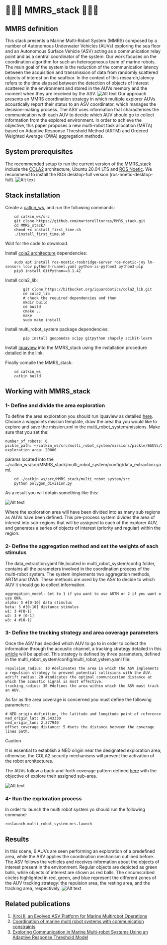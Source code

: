 # :ocean::robot::ocean: MMRS_stack :ocean::robot::ocean: 
## MMRS definition
This stack presents a Marine Multi-Robot System (MMRS) composed by a number of Autonomous Underwater Vehicles (AUVs) exploring the sea floor and an Autonomous Surface Vehicle (ASV) acting as a communication relay point and as a central coordinator of the system. Our work focuses on the coordination algorithm for such an heterogeneous team of marine robots. The main goal of the system is the reduction of the communication latency between the acquisition and transmission of data from randomly scattered objects of interest on the seafloor. In the context of this research,latency refers to the time elapsed between the detection of objects of interest scattered in the environment and stored in
the AUVs memory and the moment when they are received by the ASV.
![Alt text](https://github.com/martorelltorres/MMRS_stack/blob/main/images/comm_squeme.svg)
Our approach presents an MMRS coordination strategy in which multiple explorer AUVs acoustically report their status to an ASV coordinator, which manages the decision-making process. The ASV uses information that characterises the communication with each AUV to decide which AUV should go to collect information from the explored environment. In order to achieve the objective, this paper proposes a new multi-robot task allocation (MRTA) based on Adaptive Response Threshold Method (ARTM) and Ordered Weighted Average (OWA) aggregation methods.

## System prerequisites
The recommended setup to run the current version of the MMRS_stack include the [COLA2](https://iquarobotics.com/cola2) architecture, Ubuntu 20.04 LTS and [ROS Noetic](https://wiki.ros.org/noetic).
We recommend to install the ROS desktop-full version (ros-noetic-desktop-full).
![Alt text](https://github.com/martorelltorres/MMRS_stack/blob/main/images/system%20(1).jpg)

## Stack installation
Create a [catkin_ws](https://wiki.ros.org/catkin/Tutorials/create_a_workspace), and run the following commands:
```
    cd catkin_ws/src
    git clone https://github.com/martorelltorres/MMRS_stack.git
    cd MMRS_stack/
    chmod +x install_first_time.sh
    ./install_first_time.sh
```
Wait for the code to download.

Install [cola2 architecture](https://iquarobotics.com/cola2) dependencies:
```
    sudo apt install ros-noetic-rosbridge-server ros-noetic-joy lm-sensors lcov python3-ruamel.yaml python-is-python3 python3-pip 
    pip3 install GitPython==3.1.42
```

Install cola2_lib:
```
        git clone https://bitbucket.org/iquarobotics/cola2_lib.git
        cd cola2_lib
        # check the required dependencies and then
        mkdir build
        cd build
        cmake ..
        make
        sudo make install
```
Install multi_robot_system package dependencies:
```
        pip install geopandas scipy gitpython shapely scikit-learn
```
Install [Iquaview](https://bitbucket.org/iquarobotics/iquaview/src/master/) into the MMRS_stack using the installation procedure detailed in the link.

Finally compile the MMRS_stack:
```
    cd catkin_ws
    catkin build
```

## Working with MMRS_stack
### 1- Define and divide the area exploration
To define the area exploration you should run Iquaview as detailed [here](https://bitbucket.org/iquarobotics/iquaview/src/master/). Choose a waypoints mission template, draw the area tha you would like to explore and save the mission.xml in the multi_robot_system/missions.
Make sure that you set the:
```
number_of_robots: 6
pickle_path:'~/catkin_ws/src/multi_robot_system/missions/pickle/6AUVs/20000.pickle'
exploration_area: 20000
```
 params located into the ~/catkin_ws/src/MMRS_stack/multi_robot_system/config/data_extraction.yaml.
```
    cd ~/catkin_ws/src/MMRS_stack/multi_robot_system/src
    python polygon_division.py
```
As a result you will obtain something like this:

![Alt text](https://github.com/martorelltorres/MMRS_stack/blob/main/images/area_partition%20(1).jpg)

Where the exploration area will have been divided into as many sub regions as AUVs have been defined. This pre-process system divides the area of interest into sub-regions that will be assigned to each of the explorer AUV, and generates a series of objects of interest (priority and regular) within the region.

### 2- Define the aggregation method and set the weights of each stimulus
The data_extraction.yaml file,located in multi_robot_system/config folder, contains all the parameters involved in the coordination process of the multi-robot system. The system implements two aggregation methods, ARTM and OWA. These methods are used by the ASV to decide to which AUV it should go to collect information.  
```
aggregation_model: Set to 1 if you want to use ARTM or 2 if you want o use OWA.
alpha: 5 #[0-10] data stimulus
beta: 5 #[0-10] distance stimulus
w1: 3 #[0-1]
w2: 3 # [0-1]
w3: 4 #[0-1]
```
  
### 3- Define the tracking strategy and area coverage parameters
Once the ASV has decided which AUV to go to in order to collect the information through the acoustic channel, a tracking strategy detailed in this [article](https://www.mdpi.com/1424-8220/23/1/109) will be applied. This strategy is defined by three parameters, defined in the multi_robot_system/config/multi_robot_ystem.yaml file:
```
repulsion_radius: 10 #delineates the area in which the ASV implements a repulsion strategy to prevent potential collisions with the AUV.
adrift_radius: 20 #indicates the optimal communication distance at which the acoustic signal is most effective.
tracking_radius: 30 #defines the area within which the ASV must track an AUV.
```
As far as the area coverage is concerned you must define the following parameters:
```
# NED origin definition, the latitude and longitude point of reference
ned_origin_lat: 39.543330
ned_origin_lon: 2.377940
offset_coverage_distance: 5 #sets the distance between the coverage lines path.
```
> [!CAUTION]
> It is essential to establish a NED origin near the designated exploration area; otherwise, the COLA2 security mechanisms will prevent the activation of the robot architectures.

The AUVs follow a back-and-forth coverage pattern defined [here](https://www.sciencedirect.com/science/article/pii/S0141118723003899) with the objective of explore their assigned sub-area.

![Alt text](https://github.com/martorelltorres/MMRS_stack/blob/main/images/coverage%20.jpg)

### 4- Run the exploration process
In order to launch the multi robot system yo should run the following command:

```
roslaunch multi_robot_system mrs.launch

```
## Results
In this scene, 6 AUVs are seen performing an exploration of a predefined area, while the ASV applies the coordination mechanism outlined before. The ASV follows the vehicles and receives information about the objects of interest present in the environment. Regular objects are depicted as green balls, while objects of interest are shown as red balls. The circumscribed circles highlighted in red, green, and blue represent the different zones of the AUV tracking strategy: the repulsion area, the resting area, and the tracking area, respectively. 
![Alt text](https://github.com/martorelltorres/MMRS_stack/blob/main/images/simulation%20.jpg)

## Related publications
1. [Xiroi II, an Evolved ASV Platform for Marine Multirobot Operations](https://www.mdpi.com/1424-8220/23/1/109)
2. [Coordination of marine multi robot systems with communication constraints](https://www.sciencedirect.com/science/article/pii/S0141118723003899)
3. [Exploring Communication in Marine Multi-robot Systems
Using an Adaptive Response Threshold Model](https://www.researchgate.net/profile/Sergey-Yurish/publication/378144846_Proceedings_of_the_4th_IFSA_Winter_Conference_on_Automation_Robotics_and_Communications_for_Industry_4050_ARCI_2024/links/65c9fe381bed776ae34ac345/Proceedings-of-the-4th-IFSA-Winter-Conference-on-Automation-Robotics-and-Communications-for-Industry-40-50-ARCI-2024.pdf?__cf_chl_tk=TdFtB_kYlMr5Gx7LRoRz7DGK3_asGLqNv_eRmqHMq88-1738583599-1.0.1.1-BEJoQ3PcasJPl4rSHCN.zqZou_.sh5Vm0W0MKcG6L90#page=302)



